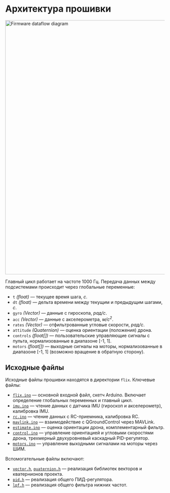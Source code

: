 # Архитектура прошивки

<img src="img/dataflow.svg" width=800 alt="Firmware dataflow diagram">

Главный цикл работает на частоте 1000 Гц. Передача данных между подсистемами происходит через глобальные переменные:

* `t` *(float)* — текущее время шага, *с*.
* `dt` *(float)* — дельта времени между текущим и предыдущим шагами, *с*.
* `gyro` *(Vector)* — данные с гироскопа, *рад/с*.
* `acc` *(Vector)* — данные с акселерометра, *м/с<sup>2</sup>*.
* `rates` *(Vector)* — отфильтрованные угловые скорости, *рад/с*.
* `attitude` *(Quaternion)* — оценка ориентации (положения) дрона.
* `controls` *(float[])* — пользовательские управляющие сигналы с пульта, нормализованные в диапазоне [-1, 1].
* `motors` *(float[])* — выходные сигналы на моторы, нормализованные в диапазоне [-1, 1] (возможно вращение в обратную сторону).

## Исходные файлы

Исходные файлы прошивки находятся в директории `flix`. Ключевые файлы:

* [`flix.ino`](https://github.com/okalachev/flix/blob/canonical/flix/flix.ino) — основной входной файл, скетч Arduino. Включает определение глобальных переменных и главный цикл.
* [`imu.ino`](https://github.com/okalachev/flix/blob/canonical/flix/imu.ino) — чтение данных с датчика IMU (гироскоп и акселерометр), калибровка IMU.
* [`rc.ino`](https://github.com/okalachev/flix/blob/canonical/flix/rc.ino) — чтение данных с RC-приемника, калибровка RC.
* [`mavlink.ino`](https://github.com/okalachev/flix/blob/canonical/flix/mavlink.ino) — взаимодействие с QGroundControl через MAVLink.
* [`estimate.ino`](https://github.com/okalachev/flix/blob/canonical/flix/estimate.ino) — оценка ориентации дрона, комплементарный фильтр.
* [`control.ino`](https://github.com/okalachev/flix/blob/canonical/flix/control.ino) — управление ориентацией и угловыми скоростями дрона, трехмерный двухуровневый каскадный PID-регулятор.
* [`motors.ino`](https://github.com/okalachev/flix/blob/canonical/flix/motors.ino) — управление выходными сигналами на моторы через ШИМ.

Вспомогательные файлы включают:

* [`vector.h`](https://github.com/okalachev/flix/blob/canonical/flix/vector.h), [`quaternion.h`](https://github.com/okalachev/flix/blob/canonical/flix/quaternion.h) — реализация библиотек векторов и кватернионов проекта.
* [`pid.h`](https://github.com/okalachev/flix/blob/canonical/flix/pid.h) — реализация общего ПИД-регулятора.
* [`lpf.h`](https://github.com/okalachev/flix/blob/canonical/flix/lpf.h) — реализация общего фильтра нижних частот.
